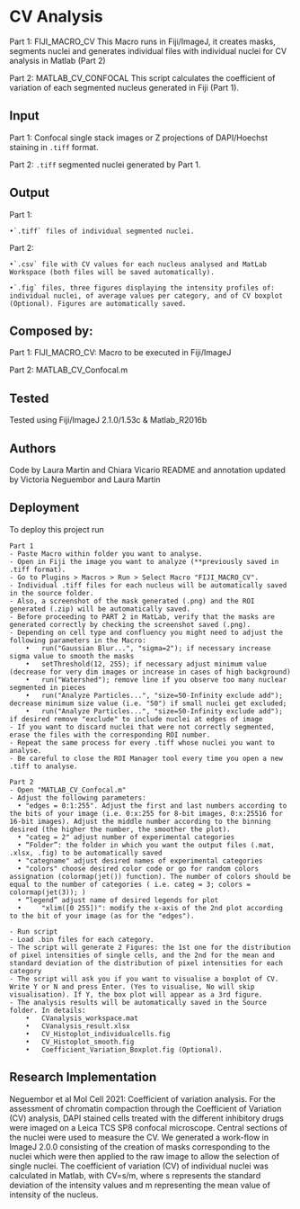 # CV Analysis 

Part 1: FIJI_MACRO_CV
This Macro runs in Fiji/ImageJ, it creates masks, segments nuclei and generates individual files with individual nuclei for CV analysis in Matlab (Part 2)

Part 2: MATLAB_CV_CONFOCAL
This script calculates the coefficient of variation of each segmented nucleus generated in Fiji (Part 1).

## Input 

Part 1:
Confocal single stack images or Z projections of DAPI/Hoechst staining in `.tiff` format. 

Part 2: 
`.tiff` segmented nuclei generated by Part 1. 
  
## Output 
Part 1: 

	•`.tiff` files of individual segmented nuclei. 

Part 2:

	•`.csv` file with CV values for each nucleus analysed and MatLab Workspace (both files will be saved automatically).

	•`.fig` files, three figures displaying the intensity profiles of: individual nuclei, of average values per category, and of CV boxplot (Optional). Figures are automatically saved. 

  
## Composed by: 
Part 1: FIJI_MACRO_CV: Macro to be executed in Fiji/ImageJ

Part 2: MATLAB_CV_Confocal.m

  
## Tested
Tested using Fiji/ImageJ 2.1.0/1.53c & Matlab_R2016b

  
## Authors 
Code by Laura Martin and Chiara Vicario 
README and annotation updated by Victoria Neguembor and Laura Martin

  
## Deployment

To deploy this project run

```
Part 1
- Paste Macro within folder you want to analyse. 
- Open in Fiji the image you want to analyze (**previously saved in .tiff format). 
- Go to Plugins > Macros > Run > Select Macro "FIJI_MACRO_CV". 
- Individual .tiff files for each nucleus will be automatically saved in the source folder. 
- Also, a screenshot of the mask generated (.png) and the ROI generated (.zip) will be automatically saved. 
- Before proceeding to PART 2 in MatLab, verify that the masks are generated correctly by checking the screenshot saved (.png). 
- Depending on cell type and confluency you might need to adjust the following parameters in the Macro:
	•	run("Gaussian Blur...", "sigma=2"); if necessary increase sigma value to smooth the masks 
	•	setThreshold(12, 255); if necessary adjust minimum value (decrease for very dim images or increase in cases of high background) 
	•	run("Watershed"); remove line if you observe too many nuclear segmented in pieces
	•	run("Analyze Particles...", "size=50-Infinity exclude add"); decrease minimum size value (i.e. "50") if small nuclei get excluded; 
	•	run("Analyze Particles...", "size=50-Infinity exclude add"); if desired remove "exclude" to include nuclei at edges of image
- If you want to discard nuclei that were not correctly segmented, erase the files with the corresponding ROI number.   
- Repeat the same process for every .tiff whose nuclei you want to analyse.
- Be careful to close the ROI Manager tool every time you open a new .tiff to analyse.

Part 2
- Open "MATLAB_CV_Confocal.m"
- Adjust the following parameters:
  •	"edges = 0:1:255". Adjust the first and last numbers according to the bits of your image (i.e. 0:x:255 for 8-bit images, 0:x:25516 for 16-bit images). Adjust the middle number according to the binning desired (the higher the number, the smoother the plot).
  •	"categ = 2" adjust number of experimental categories
  •	“Folder”: the folder in which you want the output files (.mat, .xlsx, .fig) to be automatically saved
  •	"categname" adjust desired names of experimental categories
  •	"colors" choose desired color code or go for random colors assignation (colormap(jet()) function). The number of colors should be equal to the number of categories ( i.e. categ = 3; colors = colormap(jet(3)); )
  •	“legend” adjust name of desired legends for plot
  •     "xlim([0 255])": modify the x-axis of the 2nd plot according to the bit of your image (as for the "edges").

- Run script
- Load .bin files for each category. 
- The script will generate 2 Figures: the 1st one for the distribution of pixel intensities of single cells, and the 2nd for the mean and standard deviation of the distribution of pixel intensities for each category
- The script will ask you if you want to visualise a boxplot of CV. Write Y or N and press Enter. (Yes to visualise, No will skip visualisation). If Y, the box plot will appear as a 3rd figure.
- The analysis results will be automatically saved in the Source folder. In details:
	•	CVanalysis_workspace.mat
	•	CVanalysis_result.xlsx
	•	CV_Histoplot_individualcells.fig
	•	CV_Histoplot_smooth.fig
	•	Coefficient_Variation_Boxplot.fig (Optional). 

```
## Research Implementation 
Neguembor et al Mol Cell 2021: Coefficient of variation analysis.
For the assessment of chromatin compaction through the Coefficient of Variation (CV) analysis, DAPI stained cells treated with the different inhibitory drugs were imaged on a Leica TCS SP8 confocal microscope. Central sections of the nuclei were used to measure the CV. We generated a work-flow in ImageJ 2.0.0 consisting of the creation of masks corresponding to the nuclei which were then applied to the raw image to allow the selection of single nuclei. The coefficient of variation (CV) of individual nuclei was calculated in Matlab, with CV=s/m, where s represents the standard deviation of the intensity values and m representing the mean value of intensity of the nucleus.
